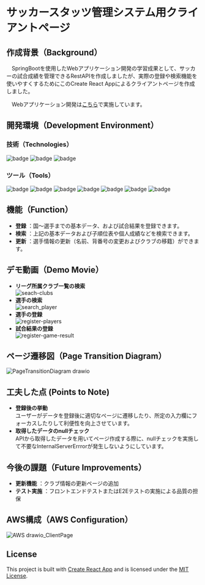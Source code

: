 # サッカースタッツ管理システム用クライアントページ

## 作成背景（Background）
　SpringBootを使用したWebアプリケーション開発の学習成果として、サッカーの試合成績を管理できるRestAPIを作成しましたが、実際の登録や検索機能を使いやすくするためにこのCreate React Appによるクライアントページを作成しました。

　Webアプリケーション開発は[こちら](https://github.com/AijiY/FootballStatsManagement)で実施しています。

## 開発環境（Development Environment）
### 技術（Technologies）
![badge](https://img.shields.io/badge/Node.js-20.16.0-8CC84B.svg?logo=nodedotjs&logoColor=white)
![badge](https://img.shields.io/badge/npm-10.8.2-CB3837.svg?logo=npm&logoColor=white)
![badge](https://img.shields.io/badge/Javascript-276DC3.svg?logo=javascript&style=flat)


### ツール（Tools）
![badge](https://img.shields.io/badge/Visual%20Studio%20Code-1.95.0-007ACC.svg?logo=visual-studio-code&style=flat)
![badge](https://img.shields.io/badge/-Create%20React%20App-555.svg?logo=react&style=flat)
![badge](https://img.shields.io/badge/GitHub-%23181717?logo=github&logoColor=white)
![badge](https://img.shields.io/badge/GitHub_Actions-%232088FF?logo=githubactions&logoColor=white)
![badge](https://img.shields.io/badge/draw.io-FB9D3A.svg?logo=diagramsdotnet&logoColor=white)
![badge](https://img.shields.io/badge/Microsoft%20Clipchamp-007ACC.svg?logo=visual-studio-code&style=flat)
![badge](https://img.shields.io/badge/OBS%20Studio-30.2.3-302E31.svg?logo=obsstudio&logoColor=white)

## 機能（Function） 
- **登録** ：国～選手までの基本データ、および試合結果を登録できます。
- **検索** ：上記の基本データおよび子順位表や個人成績などを検索できます。
- **更新** ：選手情報の更新（名前、背番号の変更およびクラブの移籍）ができます。

## デモ動画（Demo Movie）
- **リーグ所属クラブ一覧の検索**<br>
![seach-clubs](https://github.com/user-attachments/assets/769fb2d8-97c5-46fd-ad03-01c5e3a567d1)
- **選手の検索**<br>
![search_player](https://github.com/user-attachments/assets/42ffba2c-ebfb-427b-962e-956838b4c580)
- **選手の登録**<br>
![register-players](https://github.com/user-attachments/assets/10c044ff-e2d9-4fd1-bdb4-cb41f24f058b)
- **試合結果の登録**<br>
![register-game-result](https://github.com/user-attachments/assets/23affa95-ea94-4e40-a56b-de67486833dd)

## ページ遷移図（Page Transition Diagram）
![PageTransitionDiagram drawio](https://github.com/user-attachments/assets/7651e17b-642b-434d-b710-ff7d8d2ec3f4)

## 工夫した点 (Points to Note)
- **登録後の挙動**<br>
ユーザーがデータを登録後に適切なページに遷移したり、所定の入力欄にフォーカスしたりして利便性を向上させています。
- **取得したデータのnullチェック**<br>
APIから取得したデータを用いてページ作成する際に、nullチェックを実施して不要なInternalServerErrrorが発生しないようにしています。

## 今後の課題（Future Improvements）
- **更新機能** ：クラブ情報の更新ページの追加
- **テスト実施** ：フロントエンドテストまたはE2Eテストの実施による品質の担保

## AWS構成（AWS Configuration）
![AWS drawio_ClientPage](https://github.com/user-attachments/assets/0a81adce-1a08-4cb8-86c9-ef3d65585578)

## License
This project is built with [Create React App](https://create-react-app.dev/) and is licensed under the [MIT License](LICENSE).
